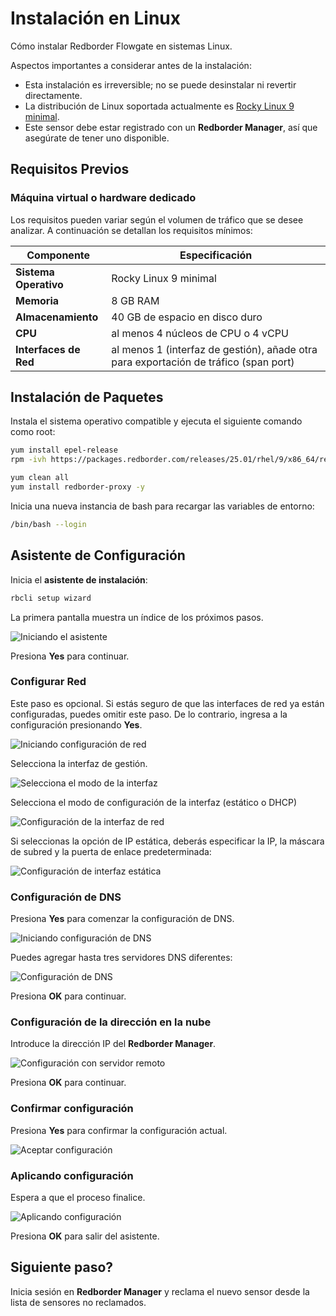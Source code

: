 # Instalación en Linux

Cómo instalar Redborder Flowgate en sistemas Linux.

Aspectos importantes a considerar antes de la instalación:

- Esta instalación es irreversible; no se puede desinstalar ni revertir directamente.
- La distribución de Linux soportada actualmente es [Rocky Linux 9 minimal](https://rockylinux.org/download).
- Este sensor debe estar registrado con un **Redborder Manager**, así que asegúrate de tener uno disponible.

## Requisitos Previos

### Máquina virtual o hardware dedicado

Los requisitos pueden variar según el volumen de tráfico que se desee analizar. A continuación se detallan los requisitos mínimos:

| **Componente**      | **Especificación**                                     |
|--------------------|-------------------------------------------------------|
| **Sistema Operativo** | Rocky Linux 9 minimal                               |
| **Memoria**         | 8 GB RAM                                              |
| **Almacenamiento**        | 40 GB de espacio en disco duro                                     |
| **CPU**            | al menos 4 núcleos de CPU o 4 vCPU                    |
| **Interfaces de Red**  | al menos 1 (interfaz de gestión), añade otra para exportación de tráfico (span port)     |

## Instalación de Paquetes

Instala el sistema operativo compatible y ejecuta el siguiente comando como root:

``` bash title="Instalación de repositorios"
yum install epel-release
rpm -ivh https://packages.redborder.com/releases/25.01/rhel/9/x86_64/redborder-repo-25.04-0.0.1-1.el9.rb.noarch.rpm
```
``` bash title="Instala el paquete redborder-proxy"
yum clean all
yum install redborder-proxy -y
```

Inicia una nueva instancia de bash para recargar las variables de entorno:

``` bash title="Recarga de Bash"
/bin/bash --login
```

## Asistente de Configuración

Inicia el **asistente de instalación**:

``` bash title="Comando para el asistente de instalación"
rbcli setup wizard
```

La primera pantalla muestra un índice de los próximos pasos.

![Iniciando el asistente](images/ch02_001.png)

Presiona **Yes** para continuar.

### Configurar Red

Este paso es opcional. Si estás seguro de que las interfaces de red ya están configuradas, puedes omitir este paso. De lo contrario, ingresa a la configuración presionando **Yes**.

![Iniciando configuración de red](images/ch02_002.png)

Selecciona la interfaz de gestión.

![Selecciona el modo de la interfaz](images/ch02_003.png)

Selecciona el modo de configuración de la interfaz (estático o DHCP)

![Configuración de la interfaz de red](images/ch02_004.png)

Si seleccionas la opción de IP estática, deberás especificar la IP, la máscara de subred y la puerta de enlace predeterminada:

![Configuración de interfaz estática](images/ch02_005.png)

### Configuración de DNS

Presiona **Yes** para comenzar la configuración de DNS.

![Iniciando configuración de DNS](images/ch02_006.png)

Puedes agregar hasta tres servidores DNS diferentes:

![Configuración de DNS](images/ch02_007.png)

Presiona **OK** para continuar.

### Configuración de la dirección en la nube

Introduce la dirección IP del **Redborder Manager**.

![Configuración con servidor remoto](images/ch02_008.png)

Presiona **OK** para continuar.

### Confirmar configuración

Presiona **Yes** para confirmar la configuración actual.

![Aceptar configuración](images/ch02_009.png)

### Aplicando configuración

Espera a que el proceso finalice.

![Aplicando configuración](images/ch02_010.png)

Presiona **OK** para salir del asistente.

## Siguiente paso?

Inicia sesión en **Redborder Manager** y reclama el nuevo sensor desde la lista de sensores no reclamados.